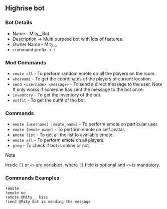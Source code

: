 ## Highrise bot

### Bot Details

- Name - Mity__Bot
- Description &rarr; Multi purpose bot with lots of features.
- Owner Name - Mity__
- command prefix &rarr; `!`

### Mod Commands

- `emote all` - To perform random emote on all the players on the room.
- `whereami` - To get the coordinates of the players of current location.
- `send <username> <message>` - To send a direct message to the user. Note It only works if someone has sent the message
  to the bot once.
- `inventory` - To get the inventory of the bot.
- `outfit` - To get the outfit of the bot.

### Commands

- `emote [username] [emote_name]` - To perform emote on particular user.
- `emote [emote name]` - To perform emote on self avatar.
- `emote list` - To get all the list fo available emote.
- `emote all` - To perform emote on all players.
- `ping` - To check if bot is online or not.

> [!NOTE]
> Inside `[]` or `<>` are variables.
> where `[]` field is optional and `<>` is mandatory.

### Commands Examples

```text
!emote 
!emote no
!emote @Mity__ kiss
!send @Mity Bot is sending the message
```